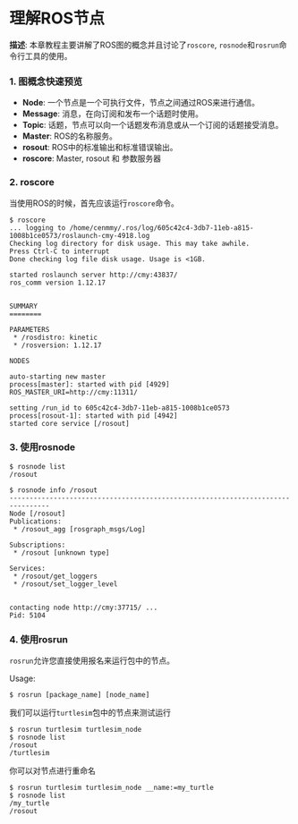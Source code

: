 # 理解ROS节点

**描述**: 本章教程主要讲解了ROS图的概念并且讨论了`roscore`, `rosnode`和`rosrun`命令行工具的使用。

### 1. 图概念快速预览

+ **Node**: 一个节点是一个可执行文件，节点之间通过ROS来进行通信。
+ **Message**: 消息，在向订阅和发布一个话题时使用。
+ **Topic**: 话题，节点可以向一个话题发布消息或从一个订阅的话题接受消息。
+ **Master**: ROS的名称服务。
+ **rosout**: ROS中的标准输出和标准错误输出。
+ **roscore**: Master, rosout 和 参数服务器

### 2. roscore

当使用ROS的时候，首先应该运行`roscore`命令。

```shell
$ roscore
... logging to /home/cenmmy/.ros/log/605c42c4-3db7-11eb-a815-1008b1ce0573/roslaunch-cmy-4918.log
Checking log directory for disk usage. This may take awhile.
Press Ctrl-C to interrupt
Done checking log file disk usage. Usage is <1GB.

started roslaunch server http://cmy:43837/
ros_comm version 1.12.17


SUMMARY
========

PARAMETERS
 * /rosdistro: kinetic
 * /rosversion: 1.12.17

NODES

auto-starting new master
process[master]: started with pid [4929]
ROS_MASTER_URI=http://cmy:11311/

setting /run_id to 605c42c4-3db7-11eb-a815-1008b1ce0573
process[rosout-1]: started with pid [4942]
started core service [/rosout]
```

### 3. 使用rosnode

```shell
$ rosnode list
/rosout
```

```shell
$ rosnode info /rosout
--------------------------------------------------------------------------------
Node [/rosout]
Publications: 
 * /rosout_agg [rosgraph_msgs/Log]

Subscriptions: 
 * /rosout [unknown type]

Services: 
 * /rosout/get_loggers
 * /rosout/set_logger_level


contacting node http://cmy:37715/ ...
Pid: 5104
```

### 4. 使用rosrun

`rosrun`允许您直接使用报名来运行包中的节点。

Usage:

```shell
$ rosrun [package_name] [node_name]
```

我们可以运行`turtlesim`包中的节点来测试运行

```shell
$ rosrun turtlesim turtlesim_node
$ rosnode list
/rosout
/turtlesim
```

你可以对节点进行重命名

```shell
$ rosrun turtlesim turtlesim_node __name:=my_turtle
$ rosnode list
/my_turtle
/rosout
```



